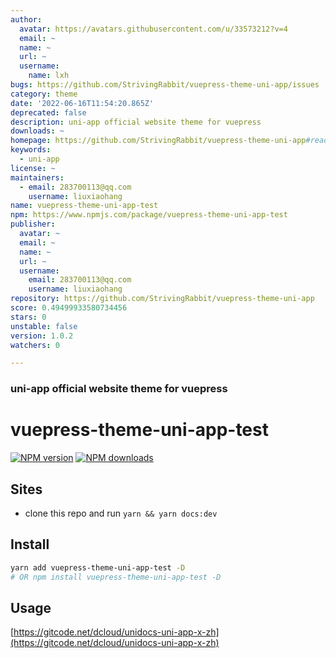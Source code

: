 ```yaml
---
author:
  avatar: https://avatars.githubusercontent.com/u/33573212?v=4
  email: ~
  name: ~
  url: ~
  username:
    name: lxh
bugs: https://github.com/StrivingRabbit/vuepress-theme-uni-app/issues
category: theme
date: '2022-06-16T11:54:20.865Z'
deprecated: false
description: uni-app official website theme for vuepress
downloads: ~
homepage: https://github.com/StrivingRabbit/vuepress-theme-uni-app#readme
keywords:
  - uni-app
license: ~
maintainers:
  - email: 283700113@qq.com
    username: liuxiaohang
name: vuepress-theme-uni-app-test
npm: https://www.npmjs.com/package/vuepress-theme-uni-app-test
publisher:
  avatar: ~
  email: ~
  name: ~
  url: ~
  username:
    email: 283700113@qq.com
    username: liuxiaohang
repository: https://github.com/StrivingRabbit/vuepress-theme-uni-app
score: 0.49499933580734456
stars: 0
unstable: false
version: 1.0.2
watchers: 0

---
```


### uni-app official website theme for vuepress

# vuepress-theme-uni-app-test

[![NPM version](https://badgen.net/npm/v/vuepress-theme-uni-app-test)](https://www.npmjs.com/package/vuepress-theme-uni-app-test) [![NPM downloads](https://badgen.net/npm/dm/vuepress-theme-uni-app-test)](https://npmjs.com/package/vuepress-theme-uni-app-test)

## Sites

- clone this repo and run `yarn && yarn docs:dev`


## Install

```bash
yarn add vuepress-theme-uni-app-test -D
# OR npm install vuepress-theme-uni-app-test -D
```


## Usage

[https://gitcode.net/dcloud/unidocs-uni-app-x-zh](https://gitcode.net/dcloud/unidocs-uni-app-x-zh)
